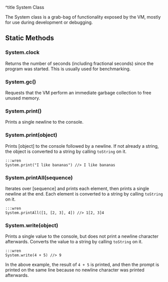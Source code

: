 ^title System Class

The System class is a grab-bag of functionality exposed by the VM, mostly for
use during development or debugging.

## Static Methods

### System.**clock**

Returns the number of seconds (including fractional seconds) since the program
was started. This is usually used for benchmarking.

### System.**gc**()

Requests that the VM perform an immediate garbage collection to free unused
memory.

### System.**print**()

Prints a single newline to the console.

### System.**print**(object)

Prints [object] to the console followed by a newline. If not already a string,
the object is converted to a string by calling `toString` on it.

    :::wren
    System.print("I like bananas") //> I like bananas

### System.**printAll**(sequence)

Iterates over [sequence] and prints each element, then prints a single newline
at the end. Each element is converted to a string by calling `toString` on it.

    :::wren
    System.printAll([1, [2, 3], 4]) //> 1[2, 3]4

### System.**write**(object)

Prints a single value to the console, but does not print a newline character
afterwards. Converts the value to a string by calling `toString` on it.

    :::wren
    System.write(4 + 5) //> 9

In the above example, the result of `4 + 5` is printed, and then the prompt is
printed on the same line because no newline character was printed afterwards.
